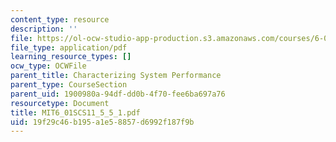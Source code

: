 ```yaml
---
content_type: resource
description: ''
file: https://ol-ocw-studio-app-production.s3.amazonaws.com/courses/6-01sc-introduction-to-electrical-engineering-and-computer-science-i-spring-2011/19f29c46b195a1e58857d6992f187f9b_MIT6_01SCS11_5_5_1.pdf
file_type: application/pdf
learning_resource_types: []
ocw_type: OCWFile
parent_title: Characterizing System Performance
parent_type: CourseSection
parent_uid: 1900980a-94df-dd0b-4f70-fee6ba697a76
resourcetype: Document
title: MIT6_01SCS11_5_5_1.pdf
uid: 19f29c46-b195-a1e5-8857-d6992f187f9b
---
```

